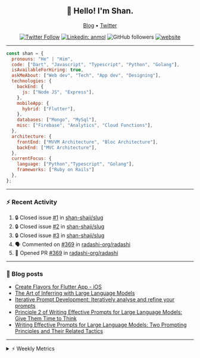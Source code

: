 <h2 align="center">👋 Hello! I'm Shan.</h2>
<p align="center">
  <a href="https://dev.to/shanshaji">Blog</a> •
  <a href="https://twitter.com/intent/follow?screen_name=shan__shaji">Twitter</a>
</p>

<p align="center"><a href="https://twitter.com/intent/follow?screen_name=shan__shaji"><img src="https://img.shields.io/twitter/follow/shan__shaji?style=flat" alt="Twitter Follow"></a>
<a href="https://www.linkedin.com/in/shan-shaji/"><img src="https://img.shields.io/badge/shan-shaji?style=flat-square&amp;logo=Linkedin&amp;logoColor=white&amp;link=https://www.linkedin.com/in/shan-shaji/" alt="Linkedin: anmol"></a>
<img src="https://img.shields.io/github/followers/shan-shaji?label=Follow&amp;style=social" alt="GitHub followers">
<a href="http://shan-shaji.github.io/"><img src="https://img.shields.io/badge/Website-46a2f1.svg?&amp;style=flat-square&amp;logo=Google-Chrome&amp;logoColor=white&amp;link=http://shan-shaji.github.io/" alt="website"></a></p>

<hr>

```javascript
const shan = {
  pronouns: "He" | "Him",
  code: ["Dart", "Javascript", "Typescript", "Python", "Golang"],
  isAvailableForHiring: true,
  askMeAbout: ["Web dev", "Tech", "App dev", "Designing"],
  technologies: {
    backEnd: {
      js: ["Node JS", "Express"],
    },
    mobileApp: {
      hybrid: ["Flutter"],
    },
    databases: ["Mongo", "MySql"],
    misc: ["Firebase", "Analytics", "Cloud Functions"],
  },
  architecture: {
    frontEnd: ["MVVM Architecture", "Bloc Architecture"],
    backEnd: ["MVC Architecture"],
  },
  currentFocus: {
    language: ["Python","Typescript", "Golang"],
    frameworks: ["Ruby on Rails"]
  },
};
```

---

### ⚡ Recent Activity

<!--START_SECTION:activity-->
1. 🔒 Closed issue [#1](https://github.com/shan-shaji/slug/issues/1) in [shan-shaji/slug](https://github.com/shan-shaji/slug)
2. 🔒 Closed issue [#2](https://github.com/shan-shaji/slug/issues/2) in [shan-shaji/slug](https://github.com/shan-shaji/slug)
3. 🔒 Closed issue [#3](https://github.com/shan-shaji/slug/issues/3) in [shan-shaji/slug](https://github.com/shan-shaji/slug)
4. 🗣 Commented on [#369](https://github.com/radashi-org/radashi/pull/369#issuecomment-2679780076) in [radashi-org/radashi](https://github.com/radashi-org/radashi)
5. 💪 Opened PR [#369](https://github.com/radashi-org/radashi/pull/369) in [radashi-org/radashi](https://github.com/radashi-org/radashi)
<!--END_SECTION:activity-->

---

### 📕 Blog posts

<!-- BLOG-POST-LIST:START -->
- [Create Flavors for Flutter App - iOS](https://dev.to/shanshaji/create-flavors-for-flutter-app-ios-fnl)
- [The Art of Inferring with Large Language Models](https://dev.to/shanshaji/the-art-of-inferring-with-large-language-models-243m)
- [Iterative Prompt Development: Iteratively analyse and refine your prompts](https://dev.to/arkroot/iterative-prompt-development-iteratively-analyse-and-refine-your-prompts-3ibl)
- [Principle 2 of Writing Effective Prompts for Large Language Models: Give Them Time to Think](https://dev.to/shanshaji/principle-2-of-writing-effective-prompts-for-large-language-models-give-them-time-to-think-25j3)
- [Writing Effective Prompts for Large Language Models: Two Prompting Principles and Their Related Tactics](https://dev.to/shanshaji/writing-effective-prompts-for-large-language-models-two-prompting-principles-and-their-related-tactics-151a)
<!-- BLOG-POST-LIST:END -->

<hr>
<details>
    <summary>⚡ Weekly Metrics</summary>
    <p>
    
<!--START_SECTION:waka-->
![Code Time](http://img.shields.io/badge/Code%20Time-2%2C901%20hrs%2030%20mins-blue)

![Profile Views](http://img.shields.io/badge/Profile%20Views-0-blue)

**🐱 My GitHub Data** 

> 📦 ? Used in GitHub's Storage 
 > 
> 🏆 26 Contributions in the Year 2025
 > 
> 💼 Opted to Hire
 > 
> 📜 112 Public Repositories 
 > 
> 🔑 0 Private Repositories 
 > 
**I'm a Night 🦉** 

```text
🌞 Morning                2980 commits        ██░░░░░░░░░░░░░░░░░░░░░░░   08.13 % 
🌆 Daytime                9466 commits        ██████░░░░░░░░░░░░░░░░░░░   25.83 % 
🌃 Evening                18154 commits       ████████████░░░░░░░░░░░░░   49.53 % 
🌙 Night                  6054 commits        ████░░░░░░░░░░░░░░░░░░░░░   16.52 % 
```
📅 **I'm Most Productive on Thursday** 

```text
Monday                   4766 commits        ███░░░░░░░░░░░░░░░░░░░░░░   13.00 % 
Tuesday                  5538 commits        ████░░░░░░░░░░░░░░░░░░░░░   15.11 % 
Wednesday                4583 commits        ███░░░░░░░░░░░░░░░░░░░░░░   12.50 % 
Thursday                 8217 commits        ██████░░░░░░░░░░░░░░░░░░░   22.42 % 
Friday                   5754 commits        ████░░░░░░░░░░░░░░░░░░░░░   15.70 % 
Saturday                 3838 commits        ███░░░░░░░░░░░░░░░░░░░░░░   10.47 % 
Sunday                   3958 commits        ███░░░░░░░░░░░░░░░░░░░░░░   10.80 % 
```


📊 **This Week I Spent My Time On** 

```text
🕑︎ Time Zone: Asia/Kolkata

💬 Programming Languages: 
Dart                     1 hr 54 mins        ██████████████████░░░░░░░   73.40 % 
R                        21 mins             ███░░░░░░░░░░░░░░░░░░░░░░   13.73 % 
YAML                     7 mins              █░░░░░░░░░░░░░░░░░░░░░░░░   04.87 % 
Other                    3 mins              █░░░░░░░░░░░░░░░░░░░░░░░░   02.55 % 
Text                     3 mins              █░░░░░░░░░░░░░░░░░░░░░░░░   02.24 % 

🔥 Editors: 
Android Studio           2 hrs 11 mins       █████████████████████░░░░   83.71 % 
VS Code                  25 mins             ████░░░░░░░░░░░░░░░░░░░░░   16.29 % 

🐱‍💻 Projects: 
mobile-b                 2 hrs               ███████████████████░░░░░░   77.14 % 
data_science             25 mins             ████░░░░░░░░░░░░░░░░░░░░░   16.29 % 
stripe_example           8 mins              █░░░░░░░░░░░░░░░░░░░░░░░░   05.49 % 
vertical_calendar        1 min               ░░░░░░░░░░░░░░░░░░░░░░░░░   01.08 % 

💻 Operating System: 
Mac                      2 hrs 36 mins       █████████████████████████   100.00 % 
```

**I Mostly Code in Dart** 

```text
Dart                     40 repos            ██████████░░░░░░░░░░░░░░░   38.10 % 
JavaScript               16 repos            ████░░░░░░░░░░░░░░░░░░░░░   15.24 % 
C++                      5 repos             █░░░░░░░░░░░░░░░░░░░░░░░░   04.76 % 
Shell                    2 repos             ░░░░░░░░░░░░░░░░░░░░░░░░░   01.90 % 
R                        1 repo              ░░░░░░░░░░░░░░░░░░░░░░░░░   00.95 % 
```




 Last Updated on 07/03/2025 18:53:03 UTC
<!--END_SECTION:waka-->

</p>
 </details>
